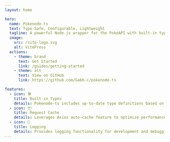 ```yaml
---
layout: home

hero:
  name: Pokenode-ts
  text: Type-Safe, Configurable, Lightweight
  tagline: A powerful Node.js wrapper for the PokéAPI with built-in types.
  image:
    src: /site-logo.svg
    alt: VitePress
  actions:
    - theme: brand
      text: Get Started
      link: /guides/getting-started
    - theme: alt
      text: View on GitHub
      link: https://github.com/Gabb-c/pokenode-ts

features:
  - icon: 🛠️
    title: Built-in Types
    details: Pokenode-ts includes up-to-date type definitions based on the PokéAPI documentation, ensuring type safety and improved developer experience.
  - icon: 📦
    title: Request Cache
    details: Leverages Axios auto-cache feature to optimize performance. Store API responses to minimize unnecessary network requests.
  - icon: 🌲
    title: Logging
    details: Provides logging functionality for development and debugging purposes.
---
```


<script setup>
import {
  VPTeamPage,
  VPTeamPageTitle,
  VPTeamMembers
} from 'vitepress/theme';

const members = [
 {
    avatar: 'https://github.com/Gabb-c.png',
    name: 'Gabriel (Gabb-c)',
    title: 'Creator',
    links: [
      { icon: 'github', link: 'https://github.com/Gabb-c' },
      { icon: 'linkedin', link: 'https://www.linkedin.com/in/gabriel-da-cunha/' }
    ]
  },
  {
    avatar: 'https://github.com/moyzlevi.png',
    name: 'Moysés (moyzlevi)',
    title: 'Creator',
    links: [
      { icon: 'github', link: 'https://github.com/moyzlevi' },
      { icon: 'linkedin', link: 'https://www.linkedin.com/in/moyses-p-73b88b1a5/' },
      { icon: 'x', link: 'https://twitter.com/moyzlevi1' }
    ]
  },
]
</script>

<VPTeamPage>
  <VPTeamPageTitle>
    <template #title>
      Our Team
    </template>
    <template #lead>
      The development of this project is guided by an international
      team, some of whom have chosen to be featured below.
    </template>
  </VPTeamPageTitle>
  <VPTeamMembers
    :members="members"
  />
</VPTeamPage>
